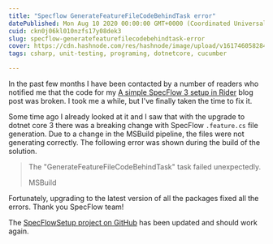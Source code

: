 ```yaml
---
title: "Specflow GenerateFeatureFileCodeBehindTask error"
datePublished: Mon Aug 10 2020 00:00:00 GMT+0000 (Coordinated Universal Time)
cuid: ckn0j06kl010nzfs17y08dek3
slug: specflow-generatefeaturefilecodebehindtask-error
cover: https://cdn.hashnode.com/res/hashnode/image/upload/v1617460582842/uD5pmLUZO.png
tags: csharp, unit-testing, programing, dotnetcore, cucumber

---
```



In the past few months I have been contacted by a number of readers who notified me that the code for my [A simple SpecFlow 3 setup in Rider](https://kenbonny.net/2019/12/30/a-simple-specflow-3-setup-in-rider/) blog post was broken. I took me a while, but I've finally taken the time to fix it.

Some time ago I already looked at it and I saw that with the upgrade to dotnet core 3 there was a breaking change with SpecFlow `.feature.cs` file generation. Due to a change in the MSBuild pipeline, the files were not generating correctly. The following error was shown during the build of the solution.

> The "GenerateFeatureFileCodeBehindTask" task failed unexpectedly.
> 
> MSBuild

Fortunately, upgrading to the latest version of all the packages fixed all the errors. Thank you SpecFlow team!

The [SpecFlowSetup project on GitHub](https://github.com/KenBonny/SpecFlowSetup) has been updated and should work again.
